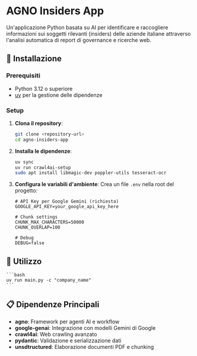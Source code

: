 # AGNO Insiders App

Un'applicazione Python basata su AI per identificare e raccogliere informazioni sui soggetti rilevanti (insiders) delle aziende italiane attraverso l'analisi automatica di report di governance e ricerche web.

## 🚀 Installazione

### Prerequisiti

- Python 3.12 o superiore
- [uv](https://docs.astral.sh/uv/) per la gestione delle dipendenze

### Setup

1. **Clona il repository**:

   ```bash
   git clone <repository-url>
   cd agno-insiders-app
   ```

2. **Installa le dipendenze**:

   ```bash
   uv sync
   uv run crawl4ai-setup
   sudo apt install libmagic-dev poppler-utils tesseract-ocr
   ```

3. **Configura le variabili d'ambiente**:
   Crea un file `.env` nella root del progetto:

   ```env
   # API Key per Google Gemini (richiesta)
   GOOGLE_API_KEY=your_google_api_key_here

   # Chunk settings
   CHUNK_MAX_CHARACTERS=50000
   CHUNK_OVERLAP=100

   # Debug
   DEBUG=false
   ```

## 📖 Utilizzo

    ```bash
    uv run main.py -c "company_name"
    ```

## 📋 Dipendenze Principali

- **agno**: Framework per agenti AI e workflow
- **google-genai**: Integrazione con modelli Gemini di Google
- **crawl4ai**: Web crawling avanzato
- **pydantic**: Validazione e serializzazione dati
- **unsdtructured**: Elaborazione documenti PDF e chunking
